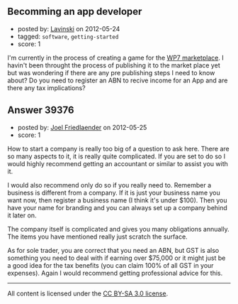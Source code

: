 ## Becomming an app developer

- posted by: [Lavinski](https://stackexchange.com/users/-1/16326-lavinski) on 2012-05-24
- tagged: `software`, `getting-started`
- score: 1

I'm currently in the process of creating a game for the [WP7 marketplace][6]. I havin't been throught the process of publishing it to the market place yet but was wondering if there are any pre publishing steps I need to know about? Do you need to register an ABN to recive income for an App and are there any tax implications?

  [1]: http://www.business.gov.au/businesstopics/registrationandlicences/registerfortaxation/pages/registerforanaustralianbusinessnumber%28abn%29.aspx
  [2]: http://www.business.gov.au/businesstopics/registrationandlicences/registerfortaxation/pages/registerforanaustralianbusinessnumber%28abn%29.aspx
  [3]: http://www.ato.gov.au/content/22582.htm
  [4]: http://www.business.gov.au/BusinessTopics/Registrationandlicences/Registerfortaxation/pages/RegisterforGoodsandServicesTax%28GST%29.aspx
  [5]: http://www.ato.gov.au/content/00272434.htm
  [6]: http://www.windowsphone.com/en-AU/marketplace
  [7]: http://www.business.gov.au/Howtoguides/Thinkingofstartingabusiness/Pages/HowdoIwriteabusinessplan.aspx


## Answer 39376

- posted by: [Joel Friedlaender](https://stackexchange.com/users/-1/5543-joel-friedlaender) on 2012-05-25
- score: 1

How to start a company is really too big of a question to ask here.  There are so many aspects to it, it is really quite complicated.  If you are set to do so I would highly recommend getting an accountant or similar to assist you with it.

I would also recommend only do so if you really need to.  Remember a business is different from a company.  If it is just your business name you want now, then register a business name (I think it's under $100).  Then you have your name for branding and you can always set up a company behind it later on.

The company itself is complicated and gives you many obligations annually.  The items you have mentioned really just scratch the surface.

As for sole trader, you are correct that you need an ABN, but GST is also something you need to deal with if earning over $75,000 or it might just be a good idea for the tax benefits (you can claim 100% of all GST in your expenses).  Again I would recommend getting professional advice for this.





---

All content is licensed under the [CC BY-SA 3.0 license](https://creativecommons.org/licenses/by-sa/3.0/).
